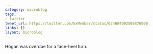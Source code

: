 ```yaml
---
category: microblog
tags:
- twitter
tweet_url: https://twitter.com/ExMember/status/624684092508876800
links: []
layout: microblog
---
```

Hogan was overdue for a face-heel turn.
